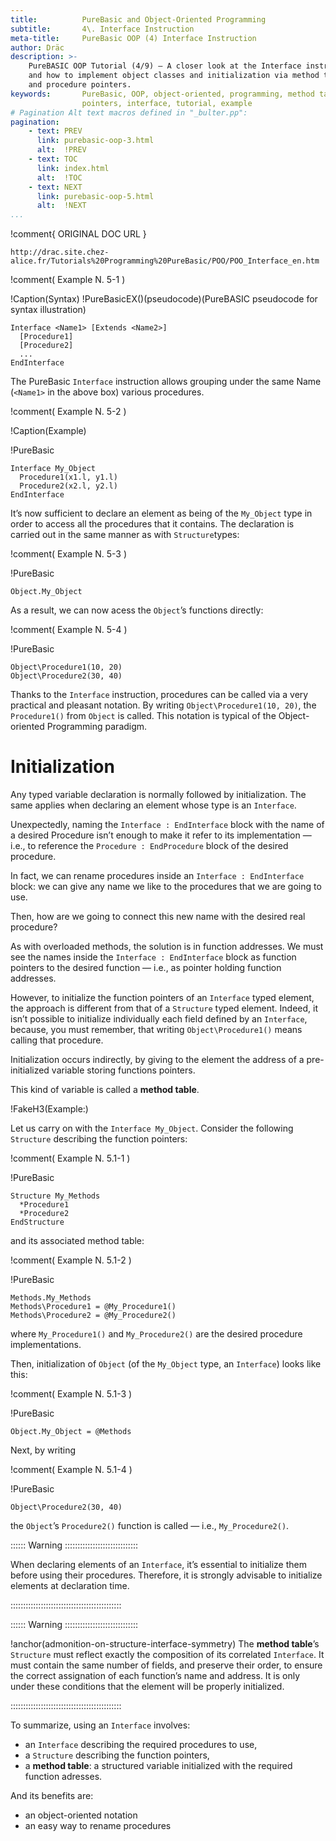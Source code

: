 ```yaml
---
title:          PureBasic and Object-Oriented Programming
subtitle:       4\. Interface Instruction
meta-title:     PureBasic OOP (4) Interface Instruction
author: Dräc
description: >-
    PureBASIC OOP Tutorial (4/9) — A closer look at the Interface instruction
    and how to implement object classes and initialization via method tables
    and procedure pointers.
keywords:       PureBasic, OOP, object-oriented, programming, method table,
                pointers, interface, tutorial, example
# Pagination Alt text macros defined in "_bulter.pp":
pagination:
    - text: PREV
      link: purebasic-oop-3.html
      alt:  !PREV
    - text: TOC
      link: index.html
      alt:  !TOC 
    - text: NEXT
      link: purebasic-oop-5.html
      alt:  !NEXT
...
```


!comment{   ORIGINAL DOC URL   }
~~~~~~~~~~~~~~~~~~~~~~~~~~~~~~~~~~~~~~~~~~~~~~~~~~~~~~~~~~~~~~~~~~~~~~~~
http://drac.site.chez-alice.fr/Tutorials%20Programming%20PureBasic/POO/POO_Interface_en.htm
~~~~~~~~~~~~~~~~~~~~~~~~~~~~~~~~~~~~~~~~~~~~~~~~~~~~~~~~~~~~~~~~~~~~~~~~

!comment( Example N. 5-1 )

!Caption(Syntax)
!PureBasicEX()(pseudocode)(PureBASIC pseudocode for syntax illustration)
~~~~~~~~~~~~~~~~~~~~~~~~~~~~~~~~~~~~~~~~~~~~~~~~~~~~~~~~~~~~~~~~~~~~~~~~
Interface <Name1> [Extends <Name2>]
  [Procedure1]
  [Procedure2]
  ...
EndInterface
~~~~~~~~~~~~~~~~~~~~~~~~~~~~~~~~~~~~~~~~~~~~~~~~~~~~~~~~~~~~~~~~~~~~~~~~


The PureBasic `Interface` instruction allows grouping under the same Name (`<Name1>` in the above box) various procedures.

!comment( Example N. 5-2 )

!Caption(Example)

!PureBasic
~~~~~~~~~~~~~~~~~~~~~~~~~~~~~~~~~~~~~~~~~~~~~~~~~~~~~~~~~~~~~~~~~~~~~~~~
Interface My_Object
  Procedure1(x1.l, y1.l)
  Procedure2(x2.l, y2.l)
EndInterface
~~~~~~~~~~~~~~~~~~~~~~~~~~~~~~~~~~~~~~~~~~~~~~~~~~~~~~~~~~~~~~~~~~~~~~~~


It’s now sufficient to declare an element as being of the `My_Object` type in order to access all the procedures that it contains. The declaration is carried out in the same manner as with `Structure`types:

!comment( Example N. 5-3 )

!PureBasic
~~~~~~~~~~~~~~~~~~~~~~~~~~~~~~~~~~~~~~~~~~~~~~~~~~~~~~~~~~~~~~~~~~~~~~~~
Object.My_Object
~~~~~~~~~~~~~~~~~~~~~~~~~~~~~~~~~~~~~~~~~~~~~~~~~~~~~~~~~~~~~~~~~~~~~~~~


As a result, we can now acess the `Object`’s functions directly:

!comment( Example N. 5-4 )

!PureBasic
~~~~~~~~~~~~~~~~~~~~~~~~~~~~~~~~~~~~~~~~~~~~~~~~~~~~~~~~~~~~~~~~~~~~~~~~
Object\Procedure1(10, 20)
Object\Procedure2(30, 40)
~~~~~~~~~~~~~~~~~~~~~~~~~~~~~~~~~~~~~~~~~~~~~~~~~~~~~~~~~~~~~~~~~~~~~~~~


Thanks to the `Interface` instruction, procedures can be called via a very practical and pleasant notation.
By writing `Object\Procedure1(10, 20)`, the `Procedure1()` from `Object` is called.
This notation is typical of the Object-oriented Programming paradigm.

# Initialization

Any typed variable declaration is normally followed by initialization. The same applies when declaring an element whose type is an `Interface`.

Unexpectedly, naming the `Interface : EndInterface` block with the name of a desired Procedure isn’t enough to make it refer to its implementation — i.e., to reference the `Procedure : EndProcedure` block of the desired procedure.

In fact, we can rename procedures inside an `Interface : EndInterface` block: we can give any name we like to the procedures that we are going to use.

Then, how are we going to connect this new name with the desired real procedure?

As with overloaded methods, the solution is in function addresses.
We must see the names inside the `Interface : EndInterface` block as function pointers to the desired function — i.e., as pointer holding function addresses.

However, to initialize the function pointers of an `Interface` typed element, the approach is different from that of a `Structure` typed element.
Indeed, it isn’t possible to initialize individually each field defined by an `Interface`, because, you must remember, that writing `Object\Procedure1()` means calling that procedure.

Initialization occurs indirectly, by giving to the element the address of a pre-initialized variable storing functions pointers.

This kind of variable is called a **method table**.

!FakeH3(Example:)

Let us carry on with the `Interface My_Object`.
Consider the following `Structure` describing the function pointers:

!comment( Example N. 5.1-1 )

!PureBasic
~~~~~~~~~~~~~~~~~~~~~~~~~~~~~~~~~~~~~~~~~~~~~~~~~~~~~~~~~~~~~~~~~~~~~~~~
Structure My_Methods
  *Procedure1
  *Procedure2
EndStructure
~~~~~~~~~~~~~~~~~~~~~~~~~~~~~~~~~~~~~~~~~~~~~~~~~~~~~~~~~~~~~~~~~~~~~~~~


and its associated method table:

!comment( Example N. 5.1-2 )

!PureBasic
~~~~~~~~~~~~~~~~~~~~~~~~~~~~~~~~~~~~~~~~~~~~~~~~~~~~~~~~~~~~~~~~~~~~~~~~
Methods.My_Methods
Methods\Procedure1 = @My_Procedure1()
Methods\Procedure2 = @My_Procedure2()
~~~~~~~~~~~~~~~~~~~~~~~~~~~~~~~~~~~~~~~~~~~~~~~~~~~~~~~~~~~~~~~~~~~~~~~~


where `My_Procedure1()` and `My_Procedure2()` are the desired procedure implementations.

Then, initialization of `Object` (of the `My_Object` type, an `Interface`) looks like this:

!comment( Example N. 5.1-3 )

!PureBasic
~~~~~~~~~~~~~~~~~~~~~~~~~~~~~~~~~~~~~~~~~~~~~~~~~~~~~~~~~~~~~~~~~~~~~~~~
Object.My_Object = @Methods
~~~~~~~~~~~~~~~~~~~~~~~~~~~~~~~~~~~~~~~~~~~~~~~~~~~~~~~~~~~~~~~~~~~~~~~~


Next, by writing

!comment( Example N. 5.1-4 )

!PureBasic
~~~~~~~~~~~~~~~~~~~~~~~~~~~~~~~~~~~~~~~~~~~~~~~~~~~~~~~~~~~~~~~~~~~~~~~~
Object\Procedure2(30, 40)
~~~~~~~~~~~~~~~~~~~~~~~~~~~~~~~~~~~~~~~~~~~~~~~~~~~~~~~~~~~~~~~~~~~~~~~~


the `Object`’s `Procedure2()` function is called — i.e., `My_Procedure2()`.

:::::: Warning :::::::::::::::::::::::::::::

When declaring elements of an `Interface`, it’s essential to initialize them before using their procedures. Therefore, it is strongly advisable to initialize elements at declaration time.

::::::::::::::::::::::::::::::::::::::::::::


:::::: Warning :::::::::::::::::::::::::::::

!anchor(admonition-on-structure-interface-symmetry)
The **method table**’s `Structure` must reflect exactly the composition of its correlated `Interface`.
It must contain the same number of fields, and preserve their order, to ensure the correct assignation of each function’s name and address.
It is only under these conditions that the element will be properly initialized.

::::::::::::::::::::::::::::::::::::::::::::


To summarize, using an `Interface` involves:

* an `Interface` describing the required procedures to use,
* a `Structure` describing the function pointers,
* a **method table**: a structured variable initialized with the required function adresses.

And its benefits are:

* an object-oriented notation
* an easy way to rename procedures
